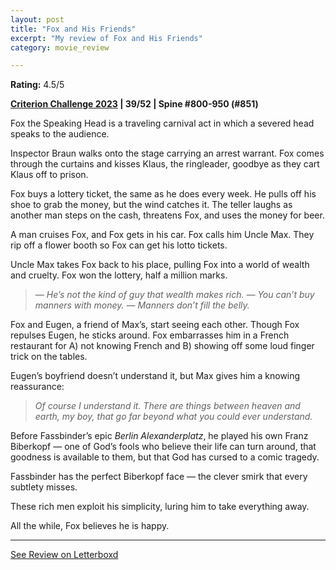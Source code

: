 ```yaml
---
layout: post
title: "Fox and His Friends"
excerpt: "My review of Fox and His Friends"
category: movie_review

---
```


**Rating:** 4.5/5

<b><a href="https://boxd.it/pXW6q/detail" rel="nofollow">Criterion Challenge 2023</a> | 39/52 | Spine #800-950 (#851)</b>

Fox the Speaking Head is a traveling carnival act in which a severed head speaks to the audience.

Inspector Braun walks onto the stage carrying an arrest warrant. Fox comes through the curtains and kisses Klaus, the ringleader, goodbye as they cart Klaus off to prison.

Fox buys a lottery ticket, the same as he does every week. He pulls off his shoe to grab the money, but the wind catches it. The teller laughs as another man steps on the cash, threatens Fox, and uses the money for beer.

A man cruises Fox, and Fox gets in his car. Fox calls him Uncle Max. They rip off a flower booth so Fox can get his lotto tickets.

Uncle Max takes Fox back to his place, pulling Fox into a world of wealth and cruelty. Fox won the lottery, half a million marks.

<blockquote><i>— He’s not the kind of guy that wealth makes rich.
— You can’t buy manners with money.
— Manners don’t fill the belly.</i></blockquote>Fox and Eugen, a friend of Max’s, start seeing each other. Though Fox repulses Eugen, he sticks around. Fox embarrasses him in a French restaurant for A) not knowing French and B) showing off some loud finger trick on the tables.

Eugen’s boyfriend doesn’t understand it, but Max gives him a knowing reassurance:

<blockquote><i>Of course I understand it. There are things between heaven and earth, my boy, that go far beyond what you could ever understand.</i></blockquote>Before Fassbinder’s epic <i>Berlin Alexanderplatz</i>, he played his own Franz Biberkopf — one of God’s fools who believe their life can turn around, that goodness is available to them, but that God has cursed to a comic tragedy.

Fassbinder has the perfect Biberkopf face — the clever smirk that every subtlety misses. 

These rich men exploit his simplicity, luring him to take everything away.

All the while, Fox believes he is happy.

<hr>

[See Review on Letterboxd](https://boxd.it/5iNnLp)
